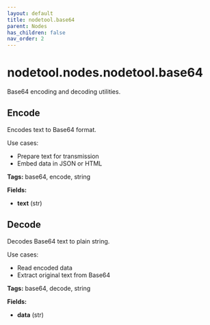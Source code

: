 ```yaml
---
layout: default
title: nodetool.base64
parent: Nodes
has_children: false
nav_order: 2
---
```


# nodetool.nodes.nodetool.base64

Base64 encoding and decoding utilities.

## Encode

Encodes text to Base64 format.

Use cases:
- Prepare text for transmission
- Embed data in JSON or HTML

**Tags:** base64, encode, string

**Fields:**
- **text** (str)

## Decode

Decodes Base64 text to plain string.

Use cases:
- Read encoded data
- Extract original text from Base64

**Tags:** base64, decode, string

**Fields:**
- **data** (str)
